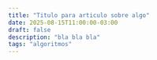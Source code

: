 ```yaml
---
title: "Titulo para articulo sobre algo"
date: 2025-08-15T11:00:00-03:00
draft: false
description: "bla bla bla"
tags: "algoritmos"
---
```

